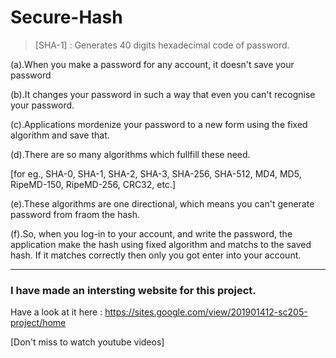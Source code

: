 # Secure-Hash


> [SHA-1] : Generates 40 digits hexadecimal code of password.

  (a).When you make a password for any account, it doesn't save your password
  
  (b).It changes your password in such a way that even you can't recognise your password.
  
  (c).Applications mordenize your password to a new form using the fixed algorithm and save that.
  
  (d).There are so many algorithms which fullfill these need.
  
  [for eg., SHA-0, SHA-1, SHA-2, SHA-3, SHA-256, SHA-512, MD4, MD5, RipeMD-150, RipeMD-256, CRC32, etc.]
  
  (e).These algorithms are one directional, which means you can't generate password from fraom the hash.
  
  (f).So, when you log-in to your account, and write the password, the application make the hash using fixed algorithm and matchs to 
      the saved hash. If it matches correctly then only you got enter into your account.
      
---

### I have made an intersting website for this project.

Have a look at it here : https://sites.google.com/view/201901412-sc205-project/home

[Don't miss to watch youtube videos]
